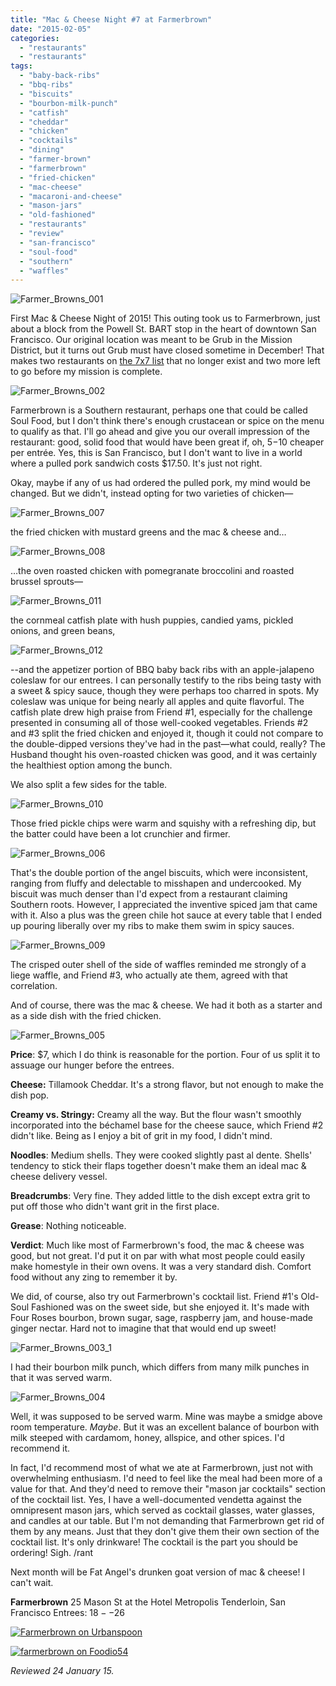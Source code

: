 ```yaml
---
title: "Mac & Cheese Night #7 at Farmerbrown"
date: "2015-02-05"
categories: 
  - "restaurants"
  - "restaurants"
tags: 
  - "baby-back-ribs"
  - "bbq-ribs"
  - "biscuits"
  - "bourbon-milk-punch"
  - "catfish"
  - "cheddar"
  - "chicken"
  - "cocktails"
  - "dining"
  - "farmer-brown"
  - "farmerbrown"
  - "fried-chicken"
  - "mac-cheese"
  - "macaroni-and-cheese"
  - "mason-jars"
  - "old-fashioned"
  - "restaurants"
  - "review"
  - "san-francisco"
  - "soul-food"
  - "southern"
  - "waffles"
---
```


![Farmer_Browns_001](http://s3.amazonaws.com/thegourmez-wpmedia/2015/01/Farmer_Browns_001-500x333.jpg)

First Mac & Cheese Night of 2015! This outing took us to Farmerbrown, just about a block from the Powell St. BART stop in the heart of downtown San Francisco. Our original location was meant to be Grub in the Mission District, but it turns out Grub must have closed sometime in December! That makes two restaurants on [the 7x7 list](https://www.google.com/url?sa=t&rct=j&q=&esrc=s&source=web&cd=3&cad=rja&uact=8&ved=0CDMQFjAC&url=http%3A%2F%2Fwww.7x7.com%2Feat-drink%2F10-best-mac-n-cheeses-bay-area&ei=sEnIVJ6eAsHvoASA3YC4Cw&usg=AFQjCNHUIzLzDmEWvX7sw3jruU7vvFdkoQ&sig2=Np2uTi5h5KBItabfPHqvRA&bvm=bv.84607526,d.cGU) that no longer exist and two more left to go before my mission is complete.

![Farmer_Browns_002](http://s3.amazonaws.com/thegourmez-wpmedia/2015/01/Farmer_Browns_002-333x500.jpg)

Farmerbrown is a Southern restaurant, perhaps one that could be called Soul Food, but I don't think there's enough crustacean or spice on the menu to qualify as that. I'll go ahead and give you our overall impression of the restaurant: good, solid food that would have been great if, oh, $5-$10 cheaper per entrée. Yes, this is San Francisco, but I don't want to live in a world where a pulled pork sandwich costs $17.50. It's just not right.

Okay, maybe if any of us had ordered the pulled pork, my mind would be changed. But we didn't, instead opting for two varieties of chicken—

![Farmer_Browns_007](http://s3.amazonaws.com/thegourmez-wpmedia/2015/01/Farmer_Browns_007-500x307.jpg)

the fried chicken with mustard greens and the mac & cheese and…

![Farmer_Browns_008](http://s3.amazonaws.com/thegourmez-wpmedia/2015/01/Farmer_Browns_008-500x333.jpg)

…the oven roasted chicken with pomegranate broccolini and roasted brussel sprouts—

![Farmer_Browns_011](http://s3.amazonaws.com/thegourmez-wpmedia/2015/01/Farmer_Browns_011-500x333.jpg)

the cornmeal catfish plate with hush puppies, candied yams, pickled onions, and green beans,

![Farmer_Browns_012](http://s3.amazonaws.com/thegourmez-wpmedia/2015/01/Farmer_Browns_012-500x333.jpg)

\--and the appetizer portion of BBQ baby back ribs with an apple-jalapeno coleslaw for our entrees. I can personally testify to the ribs being tasty with a sweet & spicy sauce, though they were perhaps too charred in spots. My coleslaw was unique for being nearly all apples and quite flavorful. The catfish plate drew high praise from Friend #1, especially for the challenge presented in consuming all of those well-cooked vegetables. Friends #2 and #3 split the fried chicken and enjoyed it, though it could not compare to the double-dipped versions they've had in the past—what could, really? The Husband thought his oven-roasted chicken was good, and it was certainly the healthiest option among the bunch.

We also split a few sides for the table.

![Farmer_Browns_010](http://s3.amazonaws.com/thegourmez-wpmedia/2015/01/Farmer_Browns_010-500x333.jpg)

Those fried pickle chips were warm and squishy with a refreshing dip, but the batter could have been a lot crunchier and firmer.

![Farmer_Browns_006](http://s3.amazonaws.com/thegourmez-wpmedia/2015/01/Farmer_Browns_006-500x333.jpg)

That's the double portion of the angel biscuits, which were inconsistent, ranging from fluffy and delectable to misshapen and undercooked. My biscuit was much denser than I'd expect from a restaurant claiming Southern roots. However, I appreciated the inventive spiced jam that came with it. Also a plus was the green chile hot sauce at every table that I ended up pouring liberally over my ribs to make them swim in spicy sauces.

![Farmer_Browns_009](http://s3.amazonaws.com/thegourmez-wpmedia/2015/01/Farmer_Browns_009-500x345.jpg)

The crisped outer shell of the side of waffles reminded me strongly of a liege waffle, and Friend #3, who actually ate them, agreed with that correlation.

And of course, there was the mac & cheese. We had it both as a starter and as a side dish with the fried chicken.

![Farmer_Browns_005](http://s3.amazonaws.com/thegourmez-wpmedia/2015/01/Farmer_Browns_005-500x333.jpg)

**Price**: $7, which I do think is reasonable for the portion. Four of us split it to assuage our hunger before the entrees.

**Cheese:** Tillamook Cheddar. It's a strong flavor, but not enough to make the dish pop.

**Creamy vs. Stringy:** Creamy all the way. But the flour wasn't smoothly incorporated into the béchamel base for the cheese sauce, which Friend #2 didn't like. Being as I enjoy a bit of grit in my food, I didn't mind.

**Noodles**: Medium shells. They were cooked slightly past al dente. Shells' tendency to stick their flaps together doesn't make them an ideal mac & cheese delivery vessel.

**Breadcrumbs**: Very fine. They added little to the dish except extra grit to put off those who didn't want grit in the first place.

**Grease**: Nothing noticeable.

**Verdict**: Much like most of Farmerbrown's food, the mac & cheese was good, but not great. I'd put it on par with what most people could easily make homestyle in their own ovens. It was a very standard dish. Comfort food without any zing to remember it by.

We did, of course, also try out Farmerbrown's cocktail list. Friend #1's Old-Soul Fashioned was on the sweet side, but she enjoyed it. It's made with Four Roses bourbon, brown sugar, sage, raspberry jam, and house-made ginger nectar. Hard not to imagine that that would end up sweet!

![Farmer_Browns_003_1](http://s3.amazonaws.com/thegourmez-wpmedia/2015/01/Farmer_Browns_003_1-500x450.jpg)

I had their bourbon milk punch, which differs from many milk punches in that it was served warm.

![Farmer_Browns_004](http://s3.amazonaws.com/thegourmez-wpmedia/2015/01/Farmer_Browns_004-500x386.jpg)

Well, it was supposed to be served warm. Mine was maybe a smidge above room temperature. _Maybe_. But it was an excellent balance of bourbon with milk steeped with cardamom, honey, allspice, and other spices. I'd recommend it.

In fact, I'd recommend most of what we ate at Farmerbrown, just not with overwhelming enthusiasm. I'd need to feel like the meal had been more of a value for that. And they'd need to remove their "mason jar cocktails" section of the cocktail list. Yes, I have a well-documented vendetta against the omnipresent mason jars, which served as cocktail glasses, water glasses, and candles at our table. But I'm not demanding that Farmerbrown get rid of them by any means. Just that they don't give them their own section of the cocktail list. It's only drinkware! The cocktail is the part you should be ordering! Sigh. /rant

Next month will be Fat Angel's drunken goat version of mac & cheese! I can't wait.

**Farmerbrown** 25 Mason St at the Hotel Metropolis Tenderloin, San Francisco Entrees: $18--$26

[![Farmerbrown on Urbanspoon](http://www.urbanspoon.com/b/link/83790/minilink.gif)](http://www.urbanspoon.com/r/6/83790/restaurant/Civic-Center/Farmerbrown-San-Francisco)

[![farmerbrown on Foodio54](http://foodio54.com/images/badge-2-c36d6.jpg)](http://foodio54.com/restaurant/San-Francisco-CA/c36d6/farmerbrown)

_Reviewed 24 January 15._
